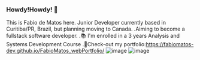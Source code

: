 ### Howdy!Howdy! 👋
This is Fabio de Matos here.
Junior Developer currently based in Curitiba/PR, Brazil, but planning moving to Canada.
.Aiming to become a fullstack software developer.
.📚 I'm enrolled in a 3 years Analysis and Systems Development Course
.📁Check-out my portfolio:https://fabiomatos-dev.github.io/FabioMatos_webPortfolio/
![image](https://github.com/user-attachments/assets/dffba34e-c5ca-4308-9e7c-ae1bf7fc6152)
![image](https://github.com/user-attachments/assets/342a0a13-cf0d-4a8c-85ae-7a71852c43eb)



